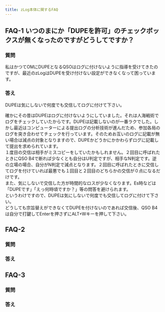 ```yaml
---
title: zLog本体に関するFAQ
---
```


## FAQ-1 いつのまにか「DUPEを許可」のチェックボックスが無くなったのですがどうしてですか？

### 質問

私はかつてOMにDUPEとなるQSOはログに付けないように指導を受けてきたのですが、最近のzLogはDUPEを受け付けない設定ができなくなって困っています。  

### 答え

DUPEは気にしないで何度でも交信してログに付けて下さい。  

確かにその昔はDUPEはログに付けないようにしていました。それは人海戦術でログをチェックしていたからです。DUPEは記載しないのが一番ラクでした。しかし最近はコンピューターによる提出ログの分析技術が進んだため、参加各局のログを突き合わせてチェックを行っています。そのためお互いのログに記載が無い場合は減点の対象となりますので、DUPEかどうかにかかわらずログに記載して提出を求められています。  
１度目の交信は相手がミスコピーをしていたかもしれません。２回目に呼ばれたときにQSO B4で断れば少なくとも自分はU判定ですが、相手なN判定です。逆の立場の場合、自分がN判定で減点となります。２回目に呼ばれたときに交信してログを付けていれば最悪でも１回目と２回目のどちらかの交信が０点になるだけです。  
また、気にしないで交信した方が時間的なロスが少なくなります。Es時などは「DUPEです」「えっ何時頃ですか？」等の問答を避けられます。  
というわけですので、DUPEは気にしないで何度でも交信してログに付けて下さい。  
どうしても宗旨替えができなくてDUPEを付けないのであれば交信後、QSO B4は自分で打鍵してEnterを押さずにALT+Wキーを押して下さい。  

## FAQ-2 

### 質問

### 答え

## FAQ-3 

### 質問

### 答え

